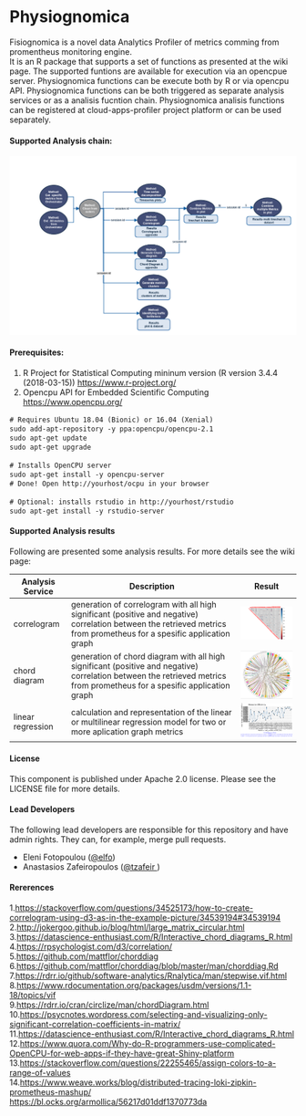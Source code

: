 # Physiognomica
Fisiognomica is a novel data Analytics Profiler of metrics comming from promentheus monitoring engine.   
It is an R package that supports a set of functions as presented at the wiki page. The supported funtions are available for execution via an opencpue server. Physiognomica functions can be execute both by R or via opencpu API. Physiognomica functions can be both triggered as separate analysis services or as a analisis fucntion chain. Physiognomica analisis functions can be registered at cloud-apps-profiler project platform or can be used separately.

#### Supported Analysis chain:
<img src="/images/functionchaingeneric.png">

#### Prerequisites:
1. R Project for Statistical Computing mininum version (R version 3.4.4 (2018-03-15))
https://www.r-project.org/
1. Opencpu API for Embedded Scientific Computing
https://www.opencpu.org/
```
# Requires Ubuntu 18.04 (Bionic) or 16.04 (Xenial)
sudo add-apt-repository -y ppa:opencpu/opencpu-2.1
sudo apt-get update 
sudo apt-get upgrade

# Installs OpenCPU server
sudo apt-get install -y opencpu-server
# Done! Open http://yourhost/ocpu in your browser

# Optional: installs rstudio in http://yourhost/rstudio
sudo apt-get install -y rstudio-server 
```

#### Supported Analysis results
Following are presented some analysis results. For more details see the wiki page:

| Analysis Service  | Description  | Result |
| ------------- | ------------- | ------------- |
| correlogram | generation of  correlogram with all high significant (positive and negative) correlation between the retrieved metrics from prometheus for a spesific application graph | <img src="/images/correlogram.png" width="300"> |
| chord diagram | generation of  chord diagram with all high significant (positive and negative) correlation between the retrieved metrics from prometheus for a spesific application graph | <img src="/images/mychordExample.png" width="300"> |
| linear regression |calculation and representation of the linear or multilinear regression model for two or more aplication graph metrics | <img src="/images/resourceefficiency.png" width="300"> |

#### License
This component is published under Apache 2.0 license. Please see the LICENSE file for more details.

#### Lead Developers
The following lead developers are responsible for this repository and have admin rights. They can, for example, merge pull requests.

- Eleni Fotopoulou ([@elfo](https://github.com/efotopoulou))
- Anastasios Zafeiropoulos ([@tzafeir ](https://github.com/azafeiropoulos)) 

#### Rererences
1.https://stackoverflow.com/questions/34525173/how-to-create-correlogram-using-d3-as-in-the-example-picture/34539194#34539194
2.http://jokergoo.github.io/blog/html/large_matrix_circular.html  
3.https://datascience-enthusiast.com/R/Interactive_chord_diagrams_R.html  
4.https://rpsychologist.com/d3/correlation/  
5.https://github.com/mattflor/chorddiag  
6.https://github.com/mattflor/chorddiag/blob/master/man/chorddiag.Rd  
7.https://rdrr.io/github/software-analytics/Rnalytica/man/stepwise.vif.html  
8.https://www.rdocumentation.org/packages/usdm/versions/1.1-18/topics/vif  
9.https://rdrr.io/cran/circlize/man/chordDiagram.html  
10.https://psycnotes.wordpress.com/selecting-and-visualizing-only-significant-correlation-coefficients-in-matrix/   
11.https://datascience-enthusiast.com/R/Interactive_chord_diagrams_R.html  
12.https://www.quora.com/Why-do-R-programmers-use-complicated-OpenCPU-for-web-apps-if-they-have-great-Shiny-platform  
13.https://stackoverflow.com/questions/22255465/assign-colors-to-a-range-of-values  
14.https://www.weave.works/blog/distributed-tracing-loki-zipkin-prometheus-mashup/  
https://bl.ocks.org/armollica/56217d01ddf1370773da
